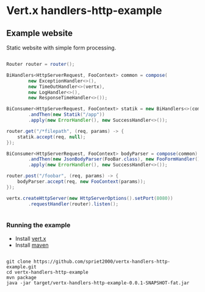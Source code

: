 # Vert.x handlers-http-example

## Example website

Static website with simple form processing.

``` java

Router router = router();

BiHandlers<HttpServerRequest, FooContext> common = compose(
        new ExceptionHandler<>(),
        new TimeOutHandler<>(vertx),
        new LogHandler<>(),
        new ResponseTimeHandler<>());

BiConsumer<HttpServerRequest, FooContext> statik = new BiHandlers<>(common)
        .andThen(new Statik("/app"))
        .apply(new ErrorHandler(), new SuccessHandler<>());

router.get("/*filepath", (req, params) -> {
    statik.accept(req, null);
});

BiConsumer<HttpServerRequest, FooContext> bodyParser = compose(common)
        .andThen(new JsonBodyParser(FooBar.class), new FooFormHandler())
        .apply(new ErrorHandler(), new SuccessHandler<>());

router.post("/foobar", (req, params) -> {
    bodyParser.accept(req, new FooContext(params));
});

vertx.createHttpServer(new HttpServerOptions().setPort(8080))
        .requestHandler(router).listen();
                
```

### Running the example

* Install [vert.x](http://vert-x3.github.io)
* Install [maven](http://maven.apache.org)

```

git clone https://github.com/spriet2000/vertx-handlers-http-example.git
cd vertx-handlers-http-example
mvn package
java -jar target/vertx-handlers-http-example-0.0.1-SNAPSHOT-fat.jar

```
